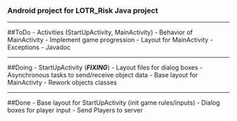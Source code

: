 ### Android project for LOTR_Risk Java project
* * *
##ToDo
    - Activities (StartUpActivity, MainActivity)
    - Behavior of MainActivity
    - Implement game progression
    - Layout for MainActivity
    - Exceptions 
    - Javadoc
* * *
##Doing
    - StartUpActivity (***FIXING***)
    - Layout files for dialog boxes
    - Asynchronous tasks to send/receive object data
    - Base layout for MainActivty
    - Rework objects classes
* * *
##Done
    - Base layout for StartUpActivity (init game rules/inputs)
    - Dialog boxes for player input
    - Send Players to server
